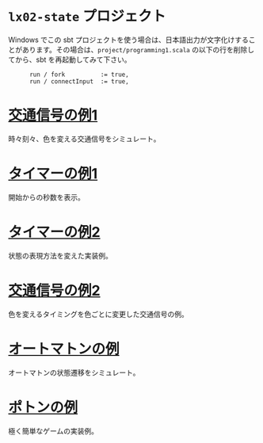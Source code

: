 # `lx02-state` プロジェクト

Windows でこの sbt プロジェクトを使う場合は、日本語出力が文字化けすることがあります。その場合は、`project/programming1.scala` の以下の行を削除してから、sbt を再起動してみて下さい。

~~~
      run / fork          := true,
      run / connectInput  := true,
~~~

# [交通信号の例1](src/trafficlight.scala)

時々刻々、色を変える交通信号をシミュレート。

# [タイマーの例1](src/timer1.scala)

開始からの秒数を表示。

# [タイマーの例2](src/timer2.scala)

状態の表現方法を変えた実装例。

# [交通信号の例2](src/scheduledtrafficlight.scala)

色を変えるタイミングを色ごとに変更した交通信号の例。

# [オートマトンの例](src/automaton.scala)

オートマトンの状態遷移をシミュレート。

# [ポトンの例](src/poton.scala)

極く簡単なゲームの実装例。
